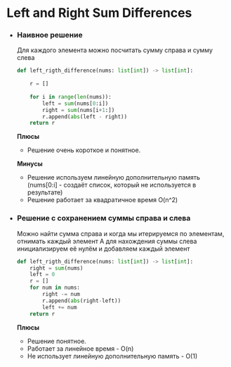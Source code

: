 # Left and Right Sum Differences



- ### Наивное решение
    Для каждого элемента можно посчитать сумму справа и сумму слева
    
  ```python
  def left_rigth_difference(nums: list[int]) -> list[int]:
      
      r = []
      
      for i in range(len(nums)):
          left = sum(nums[0:i])
          right = sum(nums[i+1:])
          r.append(abs(left - right))
      return r
  ```
    
    **Плюсы**
    - Решение очень короткое и понятное.

    **Минусы**
    - Решение используем линейную дополнительную память (nums[0:i] - создаёт список, который не используется в результате)
    - Решение работает за квадратичное время O(n^2)

- ### Решение с сохранением суммы справа и слева
    
    Можно найти сумма справа и когда мы итерируемся по элементам, отнимать каждый элемент
    А для нахождения суммы слева инициализируем её нулём и добавляем каждый элемент
     
    ```python
    def left_rigth_difference(nums: list[int]) -> list[int]:
        right = sum(nums)
        left = 0
        r = []
        for num in nums:
            right -= num
            r.append(abs(right-left))
            left += num
        return r
    ```

    **Плюсы**
    - Решение понятное.
    - Работает за линейное время - O(n)
    - Не использует линейную дополнительную память - O(1)
